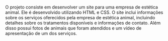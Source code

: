 O projeto consiste em desenvolver um site para uma empresa de estética animal. Ele é desenvolvido utilizando HTML e CSS. O site inclui informações sobre os serviços oferecidos pela empresa de estética animal, incluindo detalhes sobre os tratamentos disponíveis e informações de contato. Além disso possui fotos de animais que foram atendidos e um vídeo de apresentação de um dos serviços.
